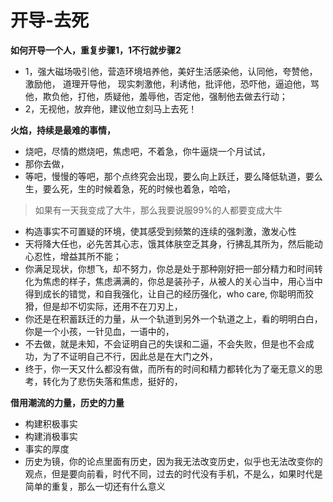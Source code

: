 # 开导-去死



**如何开导一个人，重复步骤1，1不行就步骤2**

* 1，强大磁场吸引他，营造环境培养他，美好生活感染他，认同他，夸赞他，激励他， 道理开导他， 现实刺激他，利诱他，批评他，恐吓他，逼迫他，骂他，欺负他，打他，质疑他，羞辱他，否定他，强制他去做去行动；
* 2，无视他，放弃他，建议他立刻马上去死！

**火焰，持续是最难的事情，**

* 烧吧，尽情的燃烧吧，焦虑吧，不着急，你牛逼烧一个月试试，
* 那你去做，
* 等吧，慢慢的等吧，那个点终究会出现，要么向上跃迁，要么降低轨道，要么生，要么死，生的时候着急，死的时候也着急，哈哈，

> 如果有一天我变成了大牛，那么我要说服99%的人都要变成大牛

* 构造事实不可置疑的环境，使其感受到频繁的连续的强刺激，激发心性
* 天将降大任也，必先苦其心志，饿其体肤空乏其身，行拂乱其所为，然后能动心忍性，增益其所不能；
* 你满足现状，你想飞，却不努力，你总是处于那种刚好把一部分精力和时间转化为焦虑的样子，焦虑满满的，你总是装孙子，从被人的关心当中，用心当中得到成长的错觉，和自我强化，让自己的经历强化，who care, 你聪明而狡猾，但是却不切实际，还用不在刀刃上，
* 你还是在积蓄跃迁的力量，从一个轨道到另外一个轨道之上，看的明明白白，你是一个小孩，一针见血，一语中的，
* 不去做，就是未知，不会证明自己的失误和二逼，不会失败，但是也不会成功，为了不证明自己不行，因此总是在大门之外，
* 终于，你一天又什么都没有做，而所有的时间和精力都转化为了毫无意义的思考，转化为了悲伤失落和焦虑，挺好的，

**借用潮流的力量，历史的力量**

* 构建积极事实
* 构建消极事实
* 事实的厚度
* 历史为镜，你的论点里面有历史，因为我无法改变历史，似乎也无法改变你的观点，但是要向前看，时代不同，过去的时代没有手机，不是么，如果时代是简单的重复，那么一切还有什么意义

